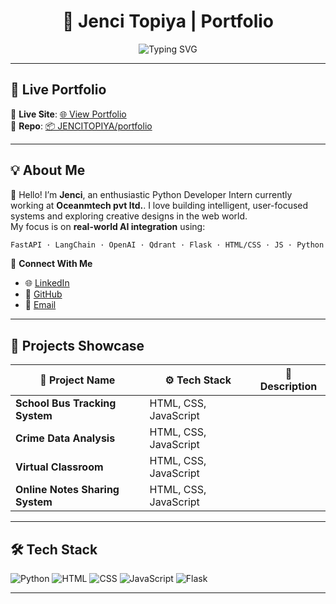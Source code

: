 <h1 align="center">🌟 Jenci Topiya | Portfolio</h1>

<p align="center">
    <img src="https://readme-typing-svg.demolab.com?font=Fira+Code&duration=3000&pause=1000&color=36BCF7&center=true&vCenter=true&width=435&lines=AI%2FML+Developer+Intern;Passionate+about+AI-powered+solutions;FastAPI+%7C+LangChain+%7C+OpenAI+%7C+Flask+%7C+Qdrant" alt="Typing SVG" />
</p>

---

## 🚀 Live Portfolio

🎯 **Live Site**: [🌐 View Portfolio](https://yourusername.github.io/portfolio/)  
📁 **Repo**: [📦 JENCITOPIYA/portfolio](https://github.com/JENCITOPIYA/portfolio)

---
## 💡 About Me

👋 Hello! I’m **Jenci**, an enthusiastic Python Developer Intern currently working at **Oceanmtech pvt ltd.**. I love building intelligent, user-focused systems and exploring creative designs in the web world.  
My focus is on **real-world AI integration** using:

```bash
FastAPI · LangChain · OpenAI · Qdrant · Flask · HTML/CSS · JS · Python
```

🔗 **Connect With Me**
- 🌐 [LinkedIn](https://www.linkedin.com/in/topiya-jenci-jt)
- 🧠 [GitHub]([https://github.com/jenci27])
- 📧 [Email](mailto:topiyajenci27@gmail.com)

---

## 💼 Projects Showcase

| 🌟 Project Name | ⚙️ Tech Stack | 🔎 Description |
|----------------|---------------|----------------|
| **School Bus Tracking System** | HTML, CSS, JavaScript | 
| **Crime Data Analysis** | HTML, CSS, JavaScript | 
| **Virtual Classroom** | HTML, CSS, JavaScript | 
| **Online Notes Sharing System** | HTML, CSS, JavaScript | 

---

## 🛠️ Tech Stack

![Python](https://img.shields.io/badge/-Python-333333?style=for-the-badge&logo=python)
![HTML](https://img.shields.io/badge/-HTML5-333333?style=for-the-badge&logo=html5)
![CSS](https://img.shields.io/badge/-CSS3-333333?style=for-the-badge&logo=css3)
![JavaScript](https://img.shields.io/badge/-JavaScript-333333?style=for-the-badge&logo=javascript)
![Flask](https://img.shields.io/badge/-Flask-333333?style=for-the-badge&logo=flask)


---

